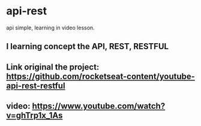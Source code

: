 # api-rest
api simple, learning in video lesson.

## I learning concept the API, REST, RESTFUL

## Link original the project: https://github.com/rocketseat-content/youtube-api-rest-restful

## video: https://www.youtube.com/watch?v=ghTrp1x_1As
